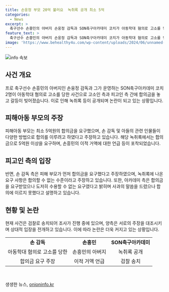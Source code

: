 ```yaml
---
title: 손웅정 부모 20억 불러요  녹취록 공개 최소 5억
categories:
  - News
excerpt: >
  축구선수 손흥민의 아버지 손웅정 감독과 SON축구아카데미 코치가 아동학대 혐의로 고소를 당했다. 피해아동의 아버지는 5억원 이상의 합의금을 요구하며 협박하는 녹취록을 공개했고, 이에 대한 손 감독 측의 주장이 신뢰를 얻고있다. 현재 검찰 조사가 진행 중이며, 아동학대 피해 주장과 감독 측의 반박이 이어지고 있다. 이에 대해 손 감독은 사과를 했지만 합의금 요구에는 수긍할 수 없다고 밝혔다.
feature_text: >
  축구선수 손흥민의 아버지 손웅정 감독과 SON축구아카데미 코치가 아동학대 혐의로 고소를 당했다. 피해아동의 아버지는 5억원 이상의 합의금을 요구하며 협박하는 녹취록을 공개했고, 이에 대한 손 감독 측의 주장이 신뢰를 얻고있다. 현재 검찰 조사가 진행 중이며, 아동학대 피해 주장과 감독 측의 반박이 이어지고 있다. 이에 대해 손 감독은 사과를 했지만 합의금 요구에는 수긍할 수 없다고 밝혔다.
image: 'https://www.behealthy4u.com/wp-content/uploads/2024/06/unnamed-file.png'
---
```


<p><img src="https://www.behealthy4u.com/wp-content/uploads/2024/06/unnamed-file.png" alt="info 속보" /></p>

<h2 data-ke-size="size26">사건 개요</h2>

<p data-ke-size="size16">프로 축구선수 손흥민의 아버지인 손웅정 감독과 그가 운영하는 SON축구아카데미 코치 2명이 아동학대 혐의로 고소를 당한 사건으로 고소인 측과 피고인 측 간에 합의금을 놓고 갈등이 빚어졌습니다. 이로 인해 녹취록 등이 공개되며 논란이 되고 있는 상황입니다.</p>

<h2 data-ke-size="size26">피해아동 부모의 주장</h2>

<p data-ke-size="size16">피해아동 부모는 최소 5억원의 합의금을 요구했으며, 손 감독 및 아들의 관련 인물들이 다양한 방법으로 합의를 이루려고 하였다고 주장하고 있습니다. 해당 녹취록에서는 합의금으로 5억원 이상을 요구하며, 손흥민의 이적 거액에 대한 언급 등이 포착되었습니다.</p>

<h2 data-ke-size="size26">피고인 측의 입장</h2>

<p data-ke-size="size16">반면, 손 감독 측은 피해 부모가 먼저 합의금을 요구했다고 주장하였으며, 녹취록에 나온 요구 사항은 합의할 수 없는 수준이라고 주장하고 있습니다. 또한, 아카데미 측은 합의금을 요구받았으나 도저히 수용할 수 없는 요구였다고 밝히며 사과의 말씀을 드렸으나 합의에 이르지 못했다고 설명하고 있습니다.</p>

<h2 data-ke-size="size26">현황 및 논란</h2>

<p data-ke-size="size16">현재 사건은 검찰로 송치되어 조사가 진행 중에 있으며, 양측은 서로의 주장을 대조시키며 상대적 입장을 전개하고 있습니다. 이에 따라 논란은 더욱 커지고 있는 상황입니다.</p>

<table>
    <tbody>
        <tr>
            <td style="text-align: center; height: 17px;"><b>손 감독</b></td>
            <td style="text-align: center; height: 17px;"><b>손흥민</b></td>
            <td style="text-align: center; height: 17px;"><b>SON축구아카데미</b></td>
        </tr>
        <tr>
            <td style="text-align: center; height: 17px;">아동학대 혐의로 고소를 당한</td>
            <td style="text-align: center; height: 17px;">손흥민의 아버지</td>
            <td style="text-align: center; height: 17px;">녹취록 공개</td>
        </tr>
        <tr>
            <td style="text-align: center; height: 17px;">합의금 요구 주장</td>
            <td style="text-align: center; height: 17px;">이적 거액 언급</td>
            <td style="text-align: center; height: 17px;">검찰 송치</td>
        </tr>
    </tbody>
</table>

<p data-ke-size="size16">&nbsp;</p>
생생한 뉴스, <a href="https://onioninfo.kr" rel="dofollow">onioninfo.kr</a>


